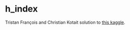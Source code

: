 # h_index
Tristan François and Christian Kotait solution to [this kaggle](https://www.kaggle.com/c/inf554-2021).
